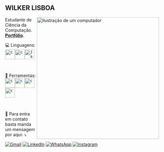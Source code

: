 ## WILKER LISBOA

<img src="https://raw.githubusercontent.com/MicaelliMedeiros/micaellimedeiros/master/image/computer-illustration.png" alt="ilustração de um computador" min-width="400px" max-width="400px" width="400px" align="right">
<p align="left"> 
  Estudante de Ciência da Computação. <strong><a href="https://wilkerlisboa.github.io/wilkerlisboa/">Portfólio</a></strong>.<br>
</p>
<p align="left">
  💻 Linguagens: <code><img height="32" src="https://cdn.iconscout.com/icon/free/png-512/c-programming-569564.png" alt="c"/></code><code><img height="32" src="https://upload.wikimedia.org/wikipedia/commons/1/18/ISO_C%2B%2B_Logo.svg" alt="c"/></code><code><img height="32" src="https://camo.githubusercontent.com/8d56e87edf99e89bfc457cd62462e0b7aae19e6b197b1df5c542d474d8d76f81/68747470733a2f2f646576656c6f7065722e6665646f726170726f6a6563742e6f72672f7374617469632f6c6f676f2f6373686172702e706e67" alt="Javascript"/></code>
</p>
<br>
<p align="left">
  💼 Ferramentas:<code><img height="32" src="https://upload.wikimedia.org/wikipedia/commons/9/9a/Visual_Studio_Code_1.35_icon.svg" alt="c"/></code><code><img height="32" src="https://git-scm.com/images/logos/downloads/Git-Icon-1788C.png" alt="c"/></code><code><img height="32" src="https://upload.wikimedia.org/wikipedia/commons/9/9c/IntelliJ_IDEA_Icon.svg" alt="c"/></code><code><img height="32" src="https://upload.wikimedia.org/wikipedia/commons/f/fa/Microsoft_Azure.svg" alt="c"/></code>
</p>
<br>
<p align="left">
  💌 Para entra em contato basta manda um mensagem por aqui: ⤵️
</p>
<p align="left">
<a href="#" title="Gmail"><img src="https://img.shields.io/badge/-Gmail-FF0000?style=flat-square&labelColor=FF0000&logo=gmail&logoColor=white&link=LINK-DO-SEU-GMAIL" alt="Gmail"/></a> <a href="#" title="LinkedIn"><img src="https://img.shields.io/badge/-Linkedin-0e76a8?style=flat-square&logo=Linkedin&logoColor=white&link=LINK-DO-SEU-LINKEDIN" alt="LinkedIn"/></a> <a href="#" title="WhatsApp"><img src="https://img.shields.io/badge/-WhatsApp-25d366?style=flat-square&labelColor=25d366&logo=whatsapp&logoColor=white&link=API-DO-SEU-WHATSAPP" alt="WhatsApp"/></a> <a href="#" title="Instagram"><img src="https://img.shields.io/badge/-Instagram-DF0174?style=flat-square&labelColor=DF0174&logo=instagram&logoColor=white&link=LINK-DO-SEU-INSTAGRAM" alt="Instagram"/></a>
</p>
